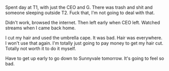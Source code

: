 Spent day at T1, with just the CEO and G. There was trash and shit and someone sleeping outside T2. Fuck that, I'm not going to deal with that.

Didn't work, browsed the internet. Then left early when CEO left. Watched streams when I came back home.

I cut my hair and used the umbrella cape. It was bad. Hair was everywhere. I won't use that again. I'm totally just going to pay money to get my hair cut. Totally not worth it to do it myself.

Have to get up early to go down to Sunnyvale tomorrow. It's going to feel so bad.
